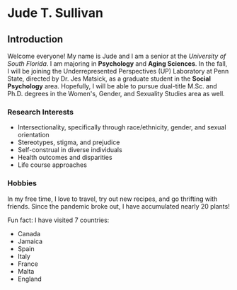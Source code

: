 # Jude T. Sullivan 

## Introduction

Welcome everyone! My name is Jude and I am a senior at the *University of South Florida*. 
I am majoring in **Psychology** and **Aging Sciences**. In the fall, I will be joining
the Underrepresented Perspectives (UP) Laboratory at Penn State, directed by Dr. Jes Matsick,
as a graduate student in the **Social Psychology** area. Hopefully, I will be able to pursue 
dual-title M.Sc. and Ph.D. degrees in the Women's, Gender, and Sexuality Studies area as well.

### Research Interests

- Intersectionality, specifically through race/ethnicity, gender, and sexual orientation
- Stereotypes, stigma, and prejudice
- Self-construal in diverse individuals
- Health outcomes and disparities
- Life course approaches

### Hobbies

In my free time, I love to travel, try out new recipes, and go thrifting with friends. 
Since the pandemic broke out, I have accumulated nearly 20 plants!

Fun fact: I have visited 7 countries:

- Canada
- Jamaica
- Spain
- Italy
- France
- Malta
- England

